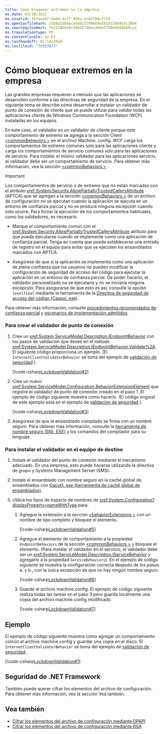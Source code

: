 ```yaml
---
title: Cómo bloquear extremos en la empresa
ms.date: 03/30/2017
ms.assetid: 1b7eaab7-da60-4cf7-9d6a-ec02709cf75d
ms.openlocfilehash: 35b9a1dbebce48823799689a581033d0483c3984
ms.sourcegitcommit: 7e2128d4a4c45b4274bea3b8e5760d4694569ca1
ms.translationtype: MT
ms.contentlocale: es-ES
ms.lasthandoff: 01/14/2020
ms.locfileid: "75937677"
---
```

# <a name="how-to-lock-down-endpoints-in-the-enterprise"></a>Cómo bloquear extremos en la empresa

Las grandes empresas requieren a menudo que las aplicaciones se desarrollen conforme a las directivas de seguridad de la empresa. En el siguiente tema se describe cómo desarrollar e instalar un validador de punto de conexión de cliente que se puede utilizar para validar todas las aplicaciones cliente de Windows Communication Foundation (WCF) instaladas en los equipos.

En este caso, el validador es un validador de cliente porque este comportamiento de extremo se agrega a la sección Client [\<commonBehaviors >](../../configure-apps/file-schema/wcf/commonbehaviors.md) en el archivo Machine. config. WCF carga los comportamientos de extremo comunes solo para las aplicaciones cliente y carga los comportamientos de servicio comunes solo para las aplicaciones de servicio. Para instalar el mismo validador para las aplicaciones servicio, el validador debe ser un comportamiento de servicio. Para obtener más información, vea la sección [\<commonBehaviors >](../../configure-apps/file-schema/wcf/commonbehaviors.md) .

> [!IMPORTANT]
> Los comportamientos de servicio o de extremo que no están marcados con el atributo <xref:System.Security.AllowPartiallyTrustedCallersAttribute> (APTCA) que se agregan a la sección [\<commonBehaviors >](../../configure-apps/file-schema/wcf/commonbehaviors.md) de un archivo de configuración no se ejecutan cuando la aplicación se ejecuta en un entorno de confianza parcial y no se produce ninguna excepción cuando esto ocurre. Para forzar la ejecución de los comportamientos habituales, como los validadores, es necesario:
>
> - Marque el comportamiento común con el <xref:System.Security.AllowPartiallyTrustedCallersAttribute> atributo para que pueda ejecutarse cuando se implemente como una aplicación de confianza parcial. Tenga en cuenta que puede establecerse una entrada de registro en el equipo para evitar que se ejecuten los ensamblados marcados con APTCA.
>
> - Asegúrese de que si la aplicación se implementa como una aplicación de plena confianza que los usuarios no pueden modificar la configuración de seguridad de acceso del código para ejecutar la aplicación en un entorno de confianza parcial. De poder hacerlo, el validador personalizado no se ejecutaría y no se iniciaría ninguna excepción. Para asegurarse de que esto es así, consulte la opción `levelfinal` mediante la herramienta de la [Directiva de seguridad de acceso del código (Caspol. exe)](../../tools/caspol-exe-code-access-security-policy-tool.md).
>
> Para obtener más información, consulte [procedimientos recomendados de confianza parcial](../feature-details/partial-trust-best-practices.md) y [escenarios de implementación admitidos](../feature-details/supported-deployment-scenarios.md).

### <a name="to-create-the-endpoint-validator"></a>Para crear el validador de punto de conexión

1. Cree un <xref:System.ServiceModel.Description.IEndpointBehavior> con los pasos de validación que desee en el método <xref:System.ServiceModel.Description.IEndpointBehavior.Validate%2A>. El siguiente código proporciona un ejemplo. (El `InternetClientValidatorBehavior` se toma del ejemplo de [validación de seguridad](../samples/security-validation.md) ).

    [!code-csharp[LockdownValidation#2](../../../../samples/snippets/csharp/VS_Snippets_CFX/lockdownvalidation/cs/internetclientvalidatorbehavior.cs#2)]

2. Cree un nuevo <xref:System.ServiceModel.Configuration.BehaviorExtensionElement> que registre el validador de punto de conexión creado en el paso 1. El ejemplo de código siguiente muestra cómo hacerlo. (El código original de este ejemplo está en el ejemplo de [validación de seguridad](../samples/security-validation.md) ).

    [!code-csharp[LockdownValidation#3](../../../../samples/snippets/csharp/VS_Snippets_CFX/lockdownvalidation/cs/internetclientvalidatorelement.cs#3)]

3. Asegúrese de que el ensamblado compilado se firma con un nombre seguro. Para obtener más información, consulte la [herramienta de nombre seguro (SN). EXE)](../../tools/sn-exe-strong-name-tool.md) y los comandos del compilador para su lenguaje.

### <a name="to-install-the-validator-into-the-target-computer"></a>Para instalar el validador en el equipo de destino

1. Instale el validador del punto de conexión mediante el mecanismo adecuado. En una empresa, esto puede hacerse utilizando la directiva de grupo y Systems Management Server (SMS).

2. Instale el ensamblado con nombre seguro en la caché global de ensamblados con [Gacutil. exe (herramienta de caché global de ensamblados)](../../tools/gacutil-exe-gac-tool.md).

3. Utilice los tipos de espacio de nombres de <xref:System.Configuration?displayProperty=nameWithType> para:

    1. Agregue la extensión a la sección [\<behaviorExtensions >](../../configure-apps/file-schema/wcf/behaviorextensions.md) con un nombre de tipo completo y bloquee el elemento.

         [!code-csharp[LockdownValidation#5](../../../../samples/snippets/csharp/VS_Snippets_CFX/lockdownvalidation/cs/hostapplication.cs#5)]

    2. Agregue el elemento de comportamiento a la propiedad `EndpointBehaviors` de la sección [\<commonBehaviors >](../../configure-apps/file-schema/wcf/commonbehaviors.md) y bloquee el elemento. (Para instalar el validador en el servicio, el validador debe ser un <xref:System.ServiceModel.Description.IServiceBehavior> y agregarlo a la propiedad `ServiceBehaviors`). En el ejemplo de código siguiente se muestra la configuración correcta después de los pasos a. y b., con la única excepción de que no hay ningún nombre seguro.

        [!code-csharp[LockdownValidation#6](../../../../samples/snippets/csharp/VS_Snippets_CFX/lockdownvalidation/cs/hostapplication.cs#6)]

    3. Guarde el archivo machine.config. El ejemplo de código siguiente realiza todas las tareas en el paso 3 pero guarda localmente una copia del archivo machine.config modificado.

        [!code-csharp[LockdownValidation#7](../../../../samples/snippets/csharp/VS_Snippets_CFX/lockdownvalidation/cs/hostapplication.cs#7)]

## <a name="example"></a>Ejemplo

El ejemplo de código siguiente muestra cómo agregar un comportamiento común al archivo machine.config y guardar una copia en el disco. El `InternetClientValidatorBehavior` se toma del ejemplo de [validación de seguridad](../samples/security-validation.md) .

[!code-csharp[LockdownValidation#1](../../../../samples/snippets/csharp/VS_Snippets_CFX/lockdownvalidation/cs/hostapplication.cs#1)]

## <a name="net-framework-security"></a>Seguridad de .NET Framework

También puede querer cifrar los elementos del archivo de configuración. Para obtener más información, vea la sección Vea también.

## <a name="see-also"></a>Vea también

- [Cifrar los elementos del archivo de configuración mediante DPAPI](https://docs.microsoft.com/previous-versions/msp-n-p/ff647398(v=pandp.10))
- [Cifrar los elementos del archivo de configuración mediante RSA](https://docs.microsoft.com/previous-versions/msp-n-p/ff650304(v=pandp.10))
